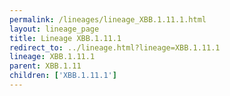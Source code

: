 ```yaml
---
permalink: /lineages/lineage_XBB.1.11.1.html
layout: lineage_page
title: Lineage XBB.1.11.1
redirect_to: ../lineage.html?lineage=XBB.1.11.1
lineage: XBB.1.11.1
parent: XBB.1.11
children: ['XBB.1.11.1']
---
```

